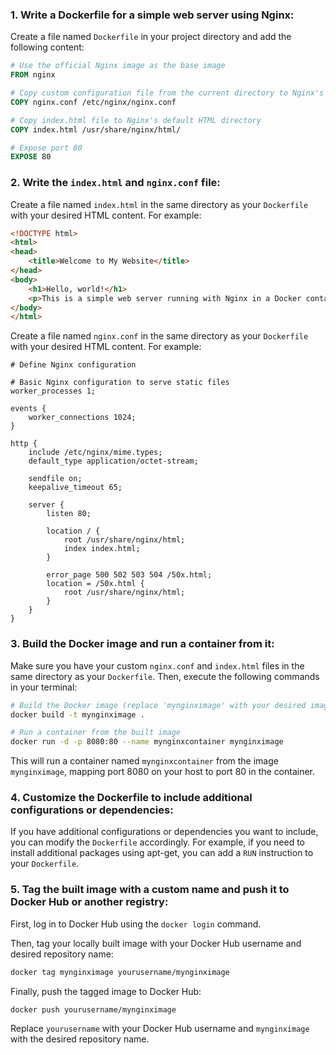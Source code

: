 ### 1. Write a Dockerfile for a simple web server using Nginx:

Create a file named `Dockerfile` in your project directory and add the following content:

```Dockerfile
# Use the official Nginx image as the base image
FROM nginx

# Copy custom configuration file from the current directory to Nginx's configuration directory
COPY nginx.conf /etc/nginx/nginx.conf

# Copy index.html file to Nginx's default HTML directory
COPY index.html /usr/share/nginx/html/

# Expose port 80
EXPOSE 80
```

### 2. Write the `index.html` and `nginx.conf` file:

Create a file named `index.html` in the same directory as your `Dockerfile` with your desired HTML content. For example:

```html
<!DOCTYPE html>
<html>
<head>
    <title>Welcome to My Website</title>
</head>
<body>
    <h1>Hello, world!</h1>
    <p>This is a simple web server running with Nginx in a Docker container.</p>
</body>
</html>
```

Create a file named `nginx.conf` in the same directory as your `Dockerfile` with your desired HTML content. For example:

```nginx
# Define Nginx configuration

# Basic Nginx configuration to serve static files
worker_processes 1;

events {
    worker_connections 1024;
}

http {
    include /etc/nginx/mime.types;
    default_type application/octet-stream;

    sendfile on;
    keepalive_timeout 65;

    server {
        listen 80;

        location / {
            root /usr/share/nginx/html;
            index index.html;
        }

        error_page 500 502 503 504 /50x.html;
        location = /50x.html {
            root /usr/share/nginx/html;
        }
    }
}
```

### 3. Build the Docker image and run a container from it:

Make sure you have your custom `nginx.conf` and `index.html` files in the same directory as your `Dockerfile`. Then, execute the following commands in your terminal:

```bash
# Build the Docker image (replace 'mynginximage' with your desired image name)
docker build -t mynginximage .

# Run a container from the built image
docker run -d -p 8080:80 --name mynginxcontainer mynginximage
```

This will run a container named `mynginxcontainer` from the image `mynginximage`, mapping port 8080 on your host to port 80 in the container.

### 4. Customize the Dockerfile to include additional configurations or dependencies:

If you have additional configurations or dependencies you want to include, you can modify the `Dockerfile` accordingly. For example, if you need to install additional packages using apt-get, you can add a `RUN` instruction to your `Dockerfile`.

### 5. Tag the built image with a custom name and push it to Docker Hub or another registry:

First, log in to Docker Hub using the `docker login` command.

Then, tag your locally built image with your Docker Hub username and desired repository name:

```bash
docker tag mynginximage yourusername/mynginximage
```

Finally, push the tagged image to Docker Hub:

```bash
docker push yourusername/mynginximage
```

Replace `yourusername` with your Docker Hub username and `mynginximage` with the desired repository name.

